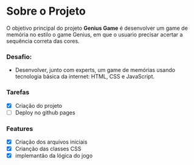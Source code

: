 # Sobre o Projeto

O objetivo principal do projeto **Genius Game** é desenvolver um game de memória no estilo o game Genius, em que o usuario precisar acertar a sequência correta das cores.

### Desafio:

- Desenvolver, junto com experts, um game de memórias usando tecnologia básica da internet: HTML, CSS e JavaScript.

### Tarefas

- [x] Criação do projeto
- [ ] Deploy no github pages

### Features

- [x] Criação dos arquivos iniciais
- [x] Crianção das classes CSS
- [x] implemantão da lógica do jogo
